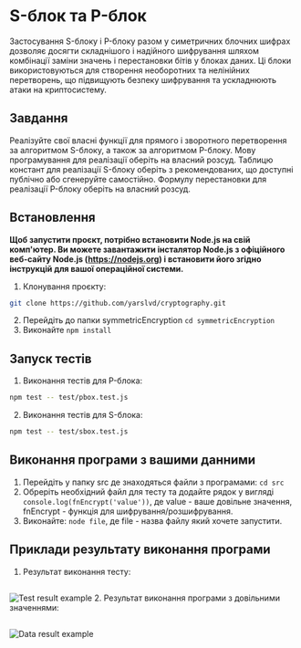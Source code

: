# S-блок та P-блок

Застосування S-блоку і P-блоку разом у симетричних блочних шифрах дозволяє досягти складнішого і надійного шифрування шляхом комбінації заміни значень і перестановки бітів у блоках даних. Ці блоки використовуються для створення необоротних та нелінійних перетворень, що підвищують безпеку шифрування та ускладнюють атаки на криптосистему.

## Завдання
Реалізуйте свої власні функції для прямого і зворотного перетворення за алгоритмом S-блоку, а також за алгоритмом P-блоку. Мову програмування для реалізації оберіть на власний розсуд. Таблицю констант для реалізації S-блоку оберіть з рекомендованих, що доступні публічно або сгенеруйте самостійно. Формулу перестановки для реалізації P-блоку оберіть на власний розсуд.

## Встановлення
**Щоб запустити проєкт, потрібно встановити Node.js на свій комп'ютер. Ви можете завантажити інсталятор Node.js з офіційного веб-сайту Node.js (https://nodejs.org) і встановити його згідно інструкцій для вашої операційної системи.**

1. Клонування проєкту:
```bash
git clone https://github.com/yarslvd/cryptography.git
```
2. Перейдіть до папки symmetricEncryption `cd symmetricEncryption`
3. Виконайте `npm install`

## Запуск тестів

1. Виконання тестів для P-блокa: 
```bash
npm test -- test/pbox.test.js 
```
2. Виконання тестів для S-блокa: 
```bash
npm test -- test/sbox.test.js 
```

## Виконання програми з вашими данними
1. Перейдіть у папку src де знаходяться файли з програмами: `cd src`
2. Обреріть необхідний файл для тесту та додайте рядок у вигляді `console.log(fnEncrypt('value'))`, де value - ваше довільне значення, fnEncrypt - функція для шифрування/розшифрування.
3. Виконайте: `node file`, де file - назва файлу який хочете запустити.

## Приклади результату виконання програми
1. Результат виконання тесту:
##
![Test result example](https://i.imgur.com/hNeng5B.png)
2. Результат виконання програми з довільними значеннями:
##
![Data result example](https://i.imgur.com/Ao5hOzU.png)
